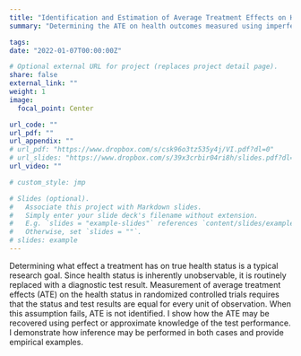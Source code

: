 ```yaml
---
title: "Identification and Estimation of Average Treatment Effects on Health Status in RCTs"
summary: "Determining the ATE on health outcomes measured using imperfect diagnostic tests in randomized controlled trials."

tags:
date: "2022-01-07T00:00:00Z"

# Optional external URL for project (replaces project detail page).
share: false
external_link: ""
weight: 1
image:
  focal_point: Center

url_code: ""
url_pdf: ""
url_appendix: ""
# url_pdf: "https://www.dropbox.com/s/csk96o3tz535y4j/VI.pdf?dl=0"
# url_slides: "https://www.dropbox.com/s/39x3crbir04ri8h/slides.pdf?dl=0"
url_video: ""

# custom_style: jmp

# Slides (optional).
#   Associate this project with Markdown slides.
#   Simply enter your slide deck's filename without extension.
#   E.g. `slides = "example-slides"` references `content/slides/example-slides.md`.
#   Otherwise, set `slides = ""`.
# slides: example
---
```


Determining what effect a treatment has on true health status is a typical research goal. Since health status is inherently unobservable, it is routinely replaced with a diagnostic test result. Measurement of average treatment effects (ATE) on the health status in randomized controlled trials requires that the status and test results are equal for every unit of observation. When this assumption fails, ATE is not identified. I show how the ATE may be recovered using perfect or approximate knowledge of the test performance. I demonstrate how inference may be performed in both cases and provide empirical examples.

